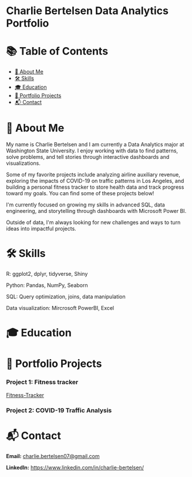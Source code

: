 # Charlie Bertelsen Data Analytics Portfolio

# 📚 Table of Contents
- [📖 About Me](#about-me)
- [🛠️ Skills](#skills)
- [🎓 Education](#education)
- [📂 Portfolio Projects](#portfolio-projects)
- [📬 Contact](#contact)

# 📖 About Me

My name is Charlie Bertelsen and I am currently a Data Analytics major at Washington State University. I enjoy working with data to find patterns, solve problems, and tell stories through interactive dashboards and visualizations.

Some of my favorite projects include analyzing airline auxiliary revenue, exploring the impacts of COVID-19 on traffic patterns in Los Angeles, and building a personal fitness tracker to store health data and track progress toward my goals. You can find some of these projects below!

I'm currently focused on growing my skills in advanced SQL, data engineering, and storytelling through dashboards with Microsoft Power BI.

Outside of data, I'm always looking for new challenges and ways to turn ideas into impactful projects.


# 🛠️ Skills

R: ggplot2, dplyr, tidyverse, Shiny 

Python: Pandas, NumPy, Seaborn 

SQL: Query optimization, joins, data manipulation 

Data visualization: Mircrosoft PowerBI, Excel

# 🎓 Education


# 📂 Portfolio Projects

### Project 1: Fitness tracker

[Fitness-Tracker](https://github.com/charlie-bertelsen/Fitness-Tracker)

### Project 2: COVID-19 Traffic Analysis



# 📬 Contact

**Email:** charlie.bertelsen07@gmail.com

**LinkedIn:** https://www.linkedin.com/in/charlie-bertelsen/
